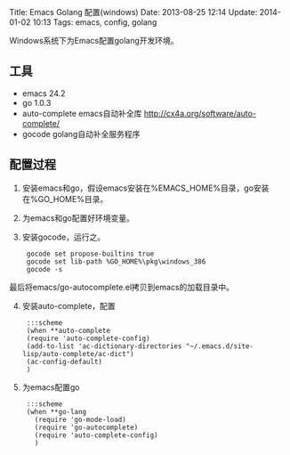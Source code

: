 Title: Emacs Golang 配置(windows)
Date: 2013-08-25 12:14
Update: 2014-01-02 10:13
Tags: emacs, config, golang

Windows系统下为Emacs配置golang开发环境。

## 工具

*  emacs 24.2
*  go 1.0.3 
*  auto-complete emacs自动补全库 http://cx4a.org/software/auto-complete/
*  gocode golang自动补全服务程序

## 配置过程

1. 安装emacs和go，假设emacs安装在%EMACS_HOME%目录，go安装在%GO_HOME%目录。
2. 为emacs和go配置好环境变量。
3. 安装gocode，运行之。

        gocode set propose-builtins true
        gocode set lib-path %GO_HOME%\pkg\windows_386
        gocode -s

最后将emacs/go-autocomplete.el拷贝到emacs的加载目录中。

4. 安装auto-complete，配置

        :::scheme
        (when **auto-complete
	    (require 'auto-complete-config)
	    (add-to-list 'ac-dictionary-directories "~/.emacs.d/site-lisp/auto-complete/ac-dict")
	    (ac-config-default)
	    )

5. 为emacs配置go

        :::scheme	
        (when **go-lang
          (require 'go-mode-load)
          (require 'go-autocomplete)
          (require 'auto-complete-config)
          )

